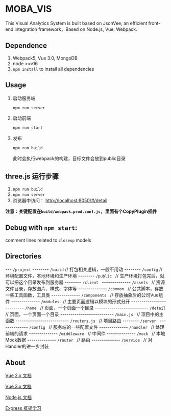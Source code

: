 # MOBA_VIS
This Visual Analytics System is built based on JsonVee, an efficient front-end integration framework，Based on Node.js, Vue, Webpack.

## Dependence
1. Webpack5, Vue 3.0, MongoDB
2. node >=v16
3. `npm install` to install all dependencies

## Usage
1. 启动服务端
    ```bash
    npm run server
    ```
2. 启动前端
    ```bash
    npm run start
    ```
3. 发布
    ```bash
    npm run build
    ```
    此时会执行webpack的构建，目标文件会放到public目录

## three.js 运行步骤

1. `npm run build`
2. `npm run server`
3. 浏览器中访问： [http://localhost:8050/#/detail](http://localhost:8050/#/detail)


**注意：关键配置在`build/webpack.prod.conf.js`，里面有个CopyPlugin插件**

## Debug with `npm start`:

comment lines related to `closeup` models

## Directories
--- `/project`
-------- `/build`   // 打包相关逻辑，一般不用动
-------- `/config`  // 环境配置文件，本地环境和生产环境
-------- `/public `   // 生产环境打包完后，就可以把这个目录发布到服务器
-------- `/client `
-------------- `/assets `   // 资源文件目录，存放图片、样式、字体等
-------------- `/common `   // 公共脚本，存放一些工具函数，工具类
-------------- `/components `   // 存放抽象后的公司Vue组件
-------------- `/modules `   // 主要页面逻辑以模块的形式分开
-------------------------- `/home `   // 页面，一个页面一个目录
-------------------------- `/detail `   // 页面，一个页面一个目录
-------------------------- `/main.js `   // 项目中的主函数
-------------------------- `/routers.js `   // 项目路由
-------- `/server `
-------------- `/config `   // 服务端的一些配置文件
-------------- `/handler `   // 处理前端的请求
-------------- `/middleware `   // 中间件
-------------- `/mock `   // 本地Mock数据
-------------- `/router `   // 路由
-------------- `/service `   // 对Handler的进一步封装

## About
[Vue 2.x 文档](https://vuejs.bootcss.com/)

[Vue 3.x 文档](https://v3.cn.vuejs.org/)

[Node.js 文档](http://nodejs.cn/)

[Express 框架学习](https://github.com/expressjs/express)
